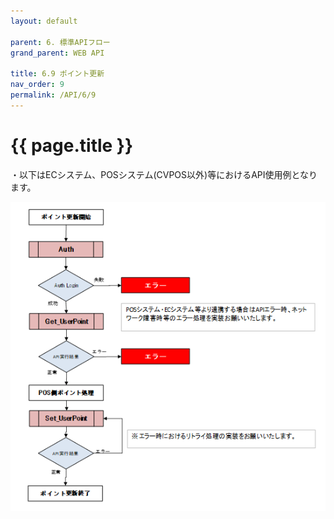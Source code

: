 ```yaml
---
layout: default

parent: 6. 標準APIフロー
grand_parent: WEB API

title: 6.9 ポイント更新
nav_order: 9
permalink: /API/6/9
---
```


# {{ page.title }}

・以下はECシステム、POSシステム(CVPOS以外)等におけるAPI使用例となります。

<a href="/img/API/6.9.ポイント更新.png" target="_blank">
<img src="/img/API/6.9.ポイント更新.png" alt="search tokui">
</a>